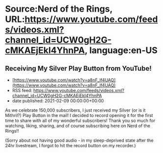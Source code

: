 # Source:Nerd of the Rings, URL:https://www.youtube.com/feeds/videos.xml?channel_id=UCW0gH2G-cMKAEjEkI4YhnPA, language:en-US

## Receiving My Silver Play Button from YouTube!
 - [https://www.youtube.com/watch?v=a8nF_If4UAQ](https://www.youtube.com/watch?v=a8nF_If4UAQ)
 - RSS feed: https://www.youtube.com/feeds/videos.xml?channel_id=UCW0gH2G-cMKAEjEkI4YhnPA
 - date published: 2021-02-09 00:00:00+00:00

As we celebrate 150,000 subscribers, I just received my Silver (or is it Mithril?) Play Button in the mail!  I decided to record opening it for the first time to share with all of my wonderful subscribers!  Thank you so much for watching, liking, sharing, and of course subscribing here on Nerd of the Rings!!

(Sorry about not having good audio - in my sleep-deprived state after the 24hr livestream, I forgot to hit the record button on my recorder.)

